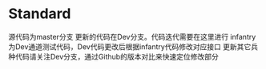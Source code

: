 # Standard
源代码为master分支
更新的代码在Dev分支。代码迭代需要在这里进行
infantry为Dev通道测试代码，Dev代码更改后根据infantry代码修改对应接口
更新其它兵种代码请关注Dev分支，通过Github的版本对比来快速定位修改部分
